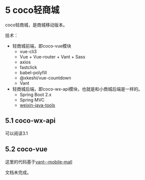 # 5 coco轻商城

coco轻商城，是商城移动版本。

技术：

* 轻商城前端，即coco-vue模块
  * vue-cli3 
  * Vue + Vue-router + Vant + Sass
  * axios
  * fastclick
  * babel-polyfill
  * @xkeshi/vue-countdown
  * Vant
* 轻商城后端，即coco-wx-api模块，也就是和小商城后端是一样的。
  * Spring Boot 2.x
  * Spring MVC
  * [weixin-java-tools](https://gitee.com/binary/weixin-java-tools)


## 5.1 coco-wx-api

可以阅读3.1

## 5.2 coco-vue

这里的代码基于[vant--mobile-mall](https://github.com/qianzhaoy/vant--mobile-mall)

文档未完成。
